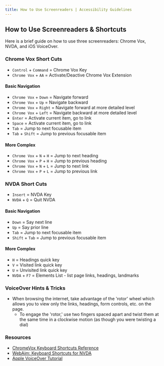 ```yaml
---
title: How to Use Screenreaders | Accessibility Guidelines
---
```

## How to Use Screenreaders &amp; Shortcuts
Here is a brief guide on how to use three screenreaders: Chrome Vox, NVDA, and iOS VoiceOver.

### Chrome Vox Short Cuts
* `Control` + `Command` = Chrome Vox Key
* `Chrome Vox` + `AA` = Activate/Deactive Chrome Vox Extension

#### Basic Navigation
* `Chrome Vox` + `Down` = Navigate forward
* `Chrome Vox` + `Up` = Navigate backward
* `Chrome Vox` + `Right` = Navigate forward at more detailed level
* `Chrome Vox` + `Left` = Navigate backward at more detailed level
* `Enter` = Activate current item, go to link
* `Space` = Activate current item, go to link
* `Tab` = Jump to next focusable item
* `Tab` + `Shift` = Jump to previous focusable item

#### More Complex
* `Chrome Vox` + `N` + `H` = Jump to next heading
* `Chrome Vox` + `P` + `H` = Jump to previous heading
* `Chrome Vox` + `N` + `L` = Jump to next link
* `Chrome Vox` + `P` + `L` = Jump to previous link

### NVDA Short Cuts
* `Insert` = NVDA Key
* `NVDA` + `Q` = Quit NVDA

#### Basic Navigation
* `Down` = Say next line
* `Up` = Say prior line
* `Tab` = Jump to next focusable item
* `Shift` + `Tab` = Jump to previous focusable item

#### More Complex
* `H` = Headings quick key
* `V` = Visited link quick key
* `U` = Unvisited link quick key
* `NVDA` + `F7` = Elements List - list page links, headings, landmarks

### VoiceOver Hints &amp; Tricks
* When browsing the internet, take advantage of the 'rotor' wheel which allows you to view only the links, headings, form controls, etc. on the page.
   * To engage the 'rotor,' use two fingers spaced apart and twist them at the same time in a clockwise motion (as though you were twisting a dial)


### Resources
* [ChromeVox Keyboard Shortcuts Reference](http://www.chromevox.com/keyboard_shortcuts.html)
* [WebAim: Keyboard Shortcuts for NVDA](http://webaim.org/resources/shortcuts/nvda)
* [Apple VoiceOver Tutorial](http://www.apple.com/accessibility/ios/voiceover/)